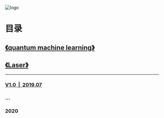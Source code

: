 ![logo](favicon.ico)
# 目录

## [《quantum machine learning》](quantum-machine-learning.md) 

## [《Laser》](laser.md)

---

### [V1.0 &nbsp;|&nbsp; 2019.07](https://qumoptly.github.io/)  <br>

### ...

### 2020